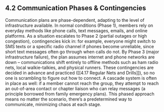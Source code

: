 ## 4.2 Communication Phases & Contingencies

Communication plans are phase-dependent, adapting to the level of infrastructure available. In normal conditions (Phase 1), members rely on everyday methods like phone calls, text messages, emails, and online platforms. As a situation escalates to Phase 2 (partial outages or high congestion), contingencies kick in: for example, everyone might switch to SMS texts or a specific radio channel if phones become unreliable, since short text messages often go through when calls do not. By Phase 3 (major infrastructure failure), the plan assumes internet and phone networks are down – communications shift entirely to offline methods such as ham radio nets, local walkie-talkies, and physical runners. These contingencies are decided in advance and practiced ([[4.17 Regular Nets and Drills]]), so no one is scrambling to figure out how to connect. A cascade system is often in place as well: if a member cannot reach the group, they attempt to reach an out-of-area contact or chapter liaison who can relay messages (a principle borrowed from family emergency plans). This phased approach means no matter the scenario, there’s a predetermined way to communicate, minimizing chaos at each stage.